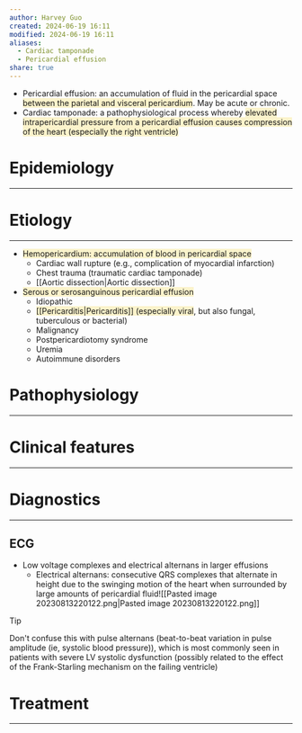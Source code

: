 ```yaml
---
author: Harvey Guo
created: 2024-06-19 16:11
modified: 2024-06-19 16:11
aliases:
  - Cardiac tamponade
  - Pericardial effusion
share: true
---
```

- Pericardial effusion: an accumulation of fluid in the pericardial space <span style="background:rgba(240, 200, 0, 0.2)">between the parietal and visceral pericardium</span>. May be acute or chronic.
- Cardiac tamponade: a pathophysiological process whereby <span style="background:rgba(240, 200, 0, 0.2)">elevated intrapericardial pressure from a pericardial effusion causes compression of the heart (especially the right ventricle)</span>
# Epidemiology
---


# Etiology
---
- <span style="background:rgba(240, 200, 0, 0.2)">Hemopericardium: accumulation of blood in pericardial space</span>
	- Cardiac wall rupture (e.g., complication of myocardial infarction)
	- Chest trauma (traumatic cardiac tamponade)
	- [[Aortic dissection|Aortic dissection]]
- <span style="background:rgba(240, 200, 0, 0.2)">Serous or serosanguinous pericardial effusion </span>
	- Idiopathic
	- <span style="background:rgba(240, 200, 0, 0.2)">[[Pericarditis|Pericarditis]] (especially viral</span>, but also fungal, tuberculous or bacterial)
	- Malignancy
	- Postpericardiotomy syndrome
	- Uremia
	- Autoimmune disorders

# Pathophysiology
---


# Clinical features
---


# Diagnostics
---
## ECG
- Low voltage complexes and electrical alternans in larger effusions
	- Electrical alternans: consecutive QRS complexes that alternate in height due to the swinging motion of the heart when surrounded by large amounts of pericardial fluid![[Pasted image 20230813220122.png|Pasted image 20230813220122.png]]
>[!tip] 
>Don't confuse this with pulse alternans (beat-to-beat variation in pulse amplitude (ie, systolic blood pressure)), which is most commonly seen in patients with severe LV systolic dysfunction (possibly related to the effect of the Frank-Starling mechanism on the failing ventricle)


# Treatment
---

